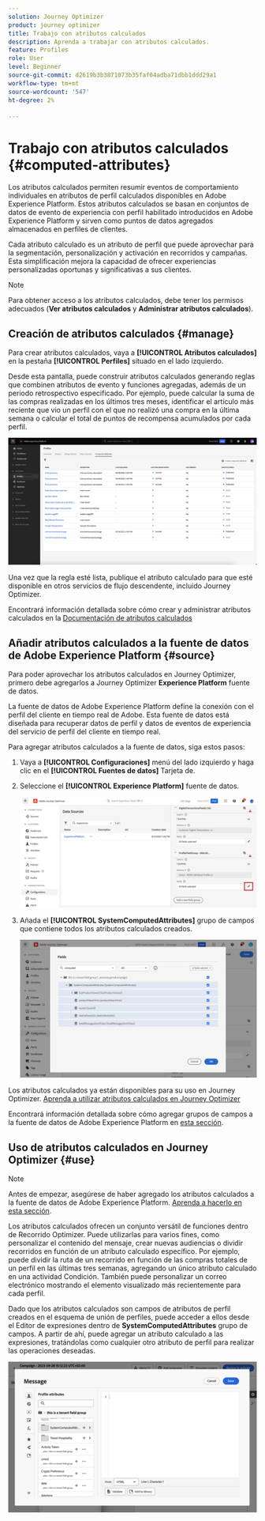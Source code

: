 ```yaml
---
solution: Journey Optimizer
product: journey optimizer
title: Trabajo con atributos calculados
description: Aprenda a trabajar con atributos calculados.
feature: Profiles
role: User
level: Beginner
source-git-commit: d2619b3b3871073b35faf04adba71dbb1ddd29a1
workflow-type: tm+mt
source-wordcount: '547'
ht-degree: 2%

---
```



# Trabajo con atributos calculados {#computed-attributes}

Los atributos calculados permiten resumir eventos de comportamiento individuales en atributos de perfil calculados disponibles en Adobe Experience Platform. Estos atributos calculados se basan en conjuntos de datos de evento de experiencia con perfil habilitado introducidos en Adobe Experience Platform y sirven como puntos de datos agregados almacenados en perfiles de clientes.

Cada atributo calculado es un atributo de perfil que puede aprovechar para la segmentación, personalización y activación en recorridos y campañas. Esta simplificación mejora la capacidad de ofrecer experiencias personalizadas oportunas y significativas a sus clientes.

>[!NOTE]
>
>Para obtener acceso a los atributos calculados, debe tener los permisos adecuados (**Ver atributos calculados** y **Administrar atributos calculados**).

## Creación de atributos calculados {#manage}

Para crear atributos calculados, vaya a **[!UICONTROL Atributos calculados]** en la pestaña **[!UICONTROL Perfiles]** situado en el lado izquierdo.

Desde esta pantalla, puede construir atributos calculados generando reglas que combinen atributos de evento y funciones agregadas, además de un periodo retrospectivo especificado. Por ejemplo, puede calcular la suma de las compras realizadas en los últimos tres meses, identificar el artículo más reciente que vio un perfil con el que no realizó una compra en la última semana o calcular el total de puntos de recompensa acumulados por cada perfil.

![](assets/computed-attributes.png)

Una vez que la regla esté lista, publique el atributo calculado para que esté disponible en otros servicios de flujo descendente, incluido Journey Optimizer.

Encontrará información detallada sobre cómo crear y administrar atributos calculados en la [Documentación de atributos calculados](https://experienceleague.adobe.com/docs/experience-platform/profile/computed-attributes/overview.html)

## Añadir atributos calculados a la fuente de datos de Adobe Experience Platform {#source}

Para poder aprovechar los atributos calculados en Journey Optimizer, primero debe agregarlos a Journey Optimizer **Experience Platform** fuente de datos.

La fuente de datos de Adobe Experience Platform define la conexión con el perfil del cliente en tiempo real de Adobe. Esta fuente de datos está diseñada para recuperar datos de perfil y datos de eventos de experiencia del servicio de perfil del cliente en tiempo real.

Para agregar atributos calculados a la fuente de datos, siga estos pasos:

1. Vaya a **[!UICONTROL Configuraciones]** menú del lado izquierdo y haga clic en el **[!UICONTROL Fuentes de datos]** Tarjeta de.

1. Seleccione el **[!UICONTROL Experience Platform]** fuente de datos.

   ![](assets/computed-attributes-add.png)

1. Añada el **[!UICONTROL SystemComputedAttributes]** grupo de campos que contiene todos los atributos calculados creados.

   ![](assets/computed-attributes-fieldgroup.png)

Los atributos calculados ya están disponibles para su uso en Journey Optimizer. [Aprenda a utilizar atributos calculados en Journey Optimizer](#use)

Encontrará información detallada sobre cómo agregar grupos de campos a la fuente de datos de Adobe Experience Platform en [esta sección](../datasource/adobe-experience-platform-data-source.md).

## Uso de atributos calculados en Journey Optimizer {#use}

>[!NOTE]
>
>Antes de empezar, asegúrese de haber agregado los atributos calculados a la fuente de datos de Adobe Experience Platform. [Aprenda a hacerlo en esta sección](#source).

Los atributos calculados ofrecen un conjunto versátil de funciones dentro de Recorrido Optimizer. Puede utilizarlas para varios fines, como personalizar el contenido del mensaje, crear nuevas audiencias o dividir recorridos en función de un atributo calculado específico. Por ejemplo, puede dividir la ruta de un recorrido en función de las compras totales de un perfil en las últimas tres semanas, agregando un único atributo calculado en una actividad Condición. También puede personalizar un correo electrónico mostrando el elemento visualizado más recientemente para cada perfil.

Dado que los atributos calculados son campos de atributos de perfil creados en el esquema de unión de perfiles, puede acceder a ellos desde el Editor de expresiones dentro de **SystemComputedAttributes** grupo de campos. A partir de ahí, puede agregar un atributo calculado a las expresiones, tratándolas como cualquier otro atributo de perfil para realizar las operaciones deseadas.

![](assets/computed-attributes-ajo.png)
